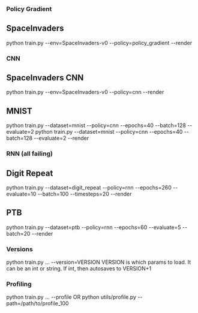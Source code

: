 ### Policy Gradient

## SpaceInvaders
python train.py --env=SpaceInvaders-v0 --policy=policy_gradient --render


### CNN

## SpaceInvaders CNN
python train.py --env=SpaceInvaders-v0 --policy=cnn --render

## MNIST
python train.py --dataset=mnist --policy=cnn --epochs=40 --batch=128 --evaluate=2
python train.py --dataset=mnist --policy=cnn --epochs=40 --batch=128 --evaluate=2 --render


### RNN (all failing)

## Digit Repeat
python train.py --dataset=digit_repeat --policy=rnn --epochs=260 --evaluate=10 --batch=100 --timesteps=20 --render

## PTB
python train.py --dataset=ptb --policy=rnn --epochs=60 --evaluate=5 --batch=20 --render


### Versions
python train.py ... --version=VERSION
VERSION is which params to load.  It can be an int or string.  If int, then autosaves to VERSION+1


### Profiling
python train.py ... --profile
 OR
python utils/profile.py --path=/path/to/profile_100


